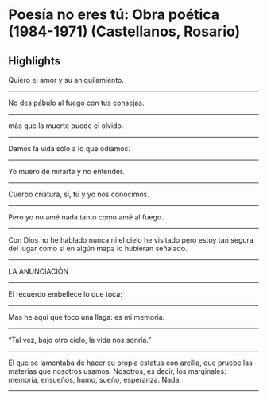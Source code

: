 # **Poesía no eres tú: Obra poética (1984-1971) (Castellanos, Rosario)** 
## Highlights 

 Quiero el amor y su aniquilamiento.


---


 No des pábulo al fuego con tus consejas.


---


 más que la muerte puede el olvido.


---


 Damos la vida sólo a lo que odiamos.


---


 Yo muero de mirarte y no entender.


---


 Cuerpo criatura, sí, tú y yo nos conocimos.


---


 Pero yo no amé nada tanto como amé al fuego.


---


 Con Dios no he hablado nunca ni el cielo he visitado pero estoy tan segura del lugar como si en algún mapa lo hubieran señalado.


---


 LA ANUNCIACIÓN


---


 El recuerdo embellece lo que toca:


---


 Mas he aquí que toco una llaga: es mi memoria.


---


 “Tal vez, bajo otro cielo, la vida nos sonría.”


---


 El que se lamentaba de hacer su propia estatua con arcilla, que pruebe las materias que nosotros usamos. Nosotros, es decir, los marginales: memoria, ensueños, humo, sueño, esperanza. Nada.


---


